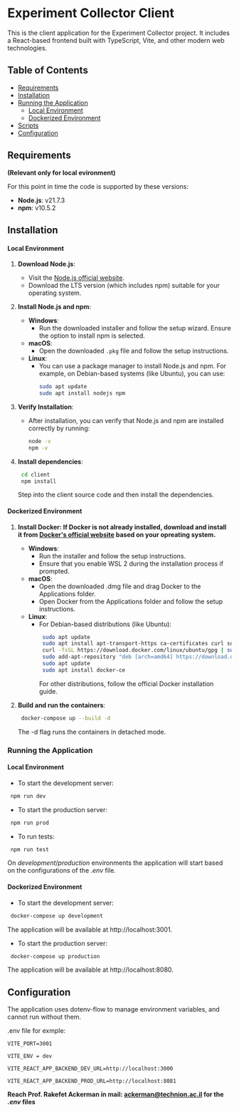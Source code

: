 # Experiment Collector Client

This is the client application for the Experiment Collector project. It includes a React-based frontend built with TypeScript, Vite, and other modern web technologies.

## Table of Contents

- [Requirements](#requirements)
- [Installation](#installation)
- [Running the Application](#running-the-application)
  - [Local Environment](#local-environment)
  - [Dockerized Environment](#dockerized-environment)
- [Scripts](#scripts)
- [Configuration](#configuration)

## Requirements

**(Relevant only for local evironment)**

For this point in time the code is supported by these versions:

- **Node.js**: v21.7.3
- **npm**: v10.5.2

## Installation

#### Local Environment

1. **Download Node.js**:

   - Visit the [Node.js official website](https://nodejs.org/).
   - Download the LTS version (which includes npm) suitable for your operating system.

2. **Install Node.js and npm**:

   - **Windows**:
     - Run the downloaded installer and follow the setup wizard. Ensure the option to install npm is selected.
   - **macOS**:
     - Open the downloaded `.pkg` file and follow the setup instructions.
   - **Linux**:
     - You can use a package manager to install Node.js and npm. For example, on Debian-based systems (like Ubuntu), you can use:
       ```bash
       sudo apt update
       sudo apt install nodejs npm
       ```

3. **Verify Installation**:
   - After installation, you can verify that Node.js and npm are installed correctly by running:
     ```bash
     node -v
     npm -v
     ```
4. **Install dependencies**:
   ```bash
    cd client
    npm install
   ```
   Step into the client source code and then install the dependencies.

#### Dockerized Environment

1. **Install Docker: If Docker is not already installed, download and install it from [Docker's official website](https://www.docker.com/) based on your opreating system.**

   - **Windows**:
     - Run the installer and follow the setup instructions.
     - Ensure that you enable WSL 2 during the installation process if prompted.
   - **macOS**:
     - Open the downloaded .dmg file and drag Docker to the Applications folder.
     - Open Docker from the Applications folder and follow the setup instructions.
   - **Linux**:
     - For Debian-based distributions (like Ubuntu):
       ```bash
        sudo apt update
        sudo apt install apt-transport-https ca-certificates curl software-properties-common
        curl -fsSL https://download.docker.com/linux/ubuntu/gpg | sudo apt-key add -
        sudo add-apt-repository "deb [arch=amd64] https://download.docker.com/linux/ubuntu $(lsb_release -cs) stable"
        sudo apt update
        sudo apt install docker-ce
       ```
       For other distributions, follow the official Docker installation guide.

2. **Build and run the containers**:
   ```bash
    docker-compose up --build -d
   ```
   The -d flag runs the containers in detached mode.

### Running the Application

#### Local Environment

- To start the development server:

```bash
 npm run dev
```

- To start the production server:

```bash
 npm run prod
```

- To run tests:

```bash
 npm run test
```

On _development_/_production_ environments the application will start based on the configurations of the _.env_ file.

#### Dockerized Environment

- To start the development server:

```bash
 docker-compose up development
```

The application will be available at http://localhost:3001.

- To start the production server:

```bash
 docker-compose up production
```

The application will be available at http://localhost:8080.

## Configuration

The application uses dotenv-flow to manage environment variables, and cannot run without them.

.env file for exmple:

```env
VITE_PORT=3001

VITE_ENV = dev

VITE_REACT_APP_BACKEND_DEV_URL=http://localhost:3000

VITE_REACT_APP_BACKEND_PROD_URL=http://localhost:8081

```

**Reach Prof. Rakefet Ackerman in mail: [ackerman\@technion.ac.il](mailto:ackerman@technion.ac.il?subject=Request%20for%20ENV%20files) for the _.env_ files**
